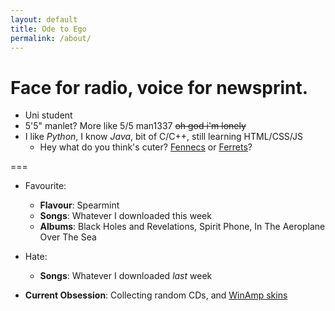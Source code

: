 ```yaml
---
layout: default
title: Ode to Ego
permalink: /about/
---
```


<h1 id="console-banner">Face for radio, voice for newsprint.</h1>

+ Uni student
+ 5'5" manlet? More like 5/5 man1337 ~~oh god i'm lonely~~
+ I like *Python*, I know *Java*, bit of C/C++, still learning HTML/CSS/JS
  + Hey what do you think's cuter? 
    [Fennecs](https://twitter.com/FennecsDaily)
    or
    [Ferrets](https://twitter.com/kaho_ferrets)?

===

- Favourite:
  - **Flavour**: Spearmint
  - **Songs**: Whatever I downloaded this week
  - **Albums**: Black Holes and Revelations, Spirit Phone, In The Aeroplane Over The Sea

- Hate:
  - **Songs**: Whatever I downloaded *last* week

- **Current Obsession**: Collecting random CDs, and [WinAmp skins](https://twitter.com/winampskins)



<script>
  function init() {
    typeOutText('#console-banner',
    {
      ms: 15,
      slowCoeff: 30,
    });
  }

  window.onload = init;
</script>